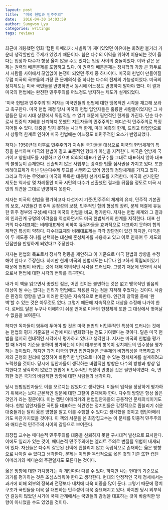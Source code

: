 ```yaml
---
layout: post
title:  "미국 헌법과 민주주의"
date:   2016-04-30 14:03:59
author: Sungwon Lyu
categories: writings
tags: reviews
---
```

최근에 개봉했던 영화 ‘캡틴 아메리카: 시빌워’가 재미있었던 이유에는 화려한 볼거리 가운데 생각할만한 주제가 있었기 때문이다. 힘은 다수의 이익을 위하여 이용되는 것이 옳다는 입장과 다수가 항상 옳지 않을 수도 있다는 입장 사이의 충돌이었다. 이와 같은 문제는 권력의 배분문제를 포함하고 있다. 이 권력의 배분문제는 정치학의 가장 큰 화두로서 사람들 사이에서 끊임없이 논쟁이 되었던 주제 중 하나이다. 미국의 헌법이 만들어질 무렵 미국의 국부들의 가장 큰 문제의식 중 하나는 다수의 전제의 가능성이었다. 미국의 정치제도는 미국 국민들을 반영하면서 동시에 어느정도 반영하지 말아야 했다. 이 결과 미국의 헌법에는 완전한 민주주의를 어느정도 방지하는 제도가 설계되었다.

 '미국 헌법과 민주주의'의 저자는 미국인들의 헌법에 대한 맹목적인 시각을 재고해 보라고 촉구한다. 미국 헌법 제정 당시 미국의 헌법 입안자들은 훌륭한 사람들이었지만 그 사람들은 당시 시대 상황에서 독립적일 수 없기 때문에 필연적인 한계를 가진다. 단순 다수로서 민중의 지배를 신뢰하지 못했던 지도자들의 민주주의는 매디슨적 민주주의로 특징지어질 수 있다. 대중을 믿지 못하는 시대적 한계, 미래 예측의 한계, 드리고 타협안으로서 상황적 한계로 인하여 미국 헌법에는 어느정도 비민주적인 요소가 반영되었다.

 저자는 1950년대 이후로 민주주의가 지속된 국가들을 대상으로 미국의 헌법체계의 특징을 분석하며 미국의 헌법이 결코 표준적인 형태가 아님을 지적한다. 미국은 연방제 국가이고 양원제도를 시행하고 있으며 의회의 대표가 인구수를 그대로 대표하지 않아 대표의 불평등이 존재한다. 선출되지 않은 사법부는 강력한 법률 심사권을 가지고 있다. 또한 비례대표제가 아닌 단순다수제 투표를 시행하고 있어 양당의 정당체계를 가지고 있다. 그리고 작가는 무엇보다 미국의 독특한 대통령 선거제도를 지적한다. 미국의 선거인단 제도는 역사상 몇 차례동안 미국 시민의 다수가 선출했던 결과를 뒤집을 정도로 미국 시민의 의견을 그대로 반영하지 못한다. 

 저자는 미국의 헌법을 평가하고자 다섯가지 기준(민주주의 체제의 유지, 민주적 기본권의 보호, 시민들간 민주적 공정성의 보장, 민주적인 합의 형성의 장려, 문제 해결에 유능한 민주 정부의 구성)에 따라 미국의 헌법을 비교, 평가한다. 저자는 헌법 체계와 그 결과의 인과관계 규명의 어려움을 역설하면서도 미국 헌법체계의 한계를 지적한다. 대표 선거의 다수대표제는 비례대표제에 비하여 유권자들을 효과적으로 대표하지 못하며 합의제적인 특성이 약하다. 다수대표제와 비례대표제는 각각 장단점이 있긴 하지만, 미국은 이 두 제도중 하나를 선택하는 대신에 혼성체계를 사용하고 있고 이로 인하여 두 제도의 단점만을 반영하게 되었다고 주장한다. 

 저자는 헌법의 목표로서 정치적 평등을 제안하고 이 기준으로 미국 헌법의 방향을 수정해야 한다고 주장한다. 하지만 현재 미국의 헌법제도는 너무나 완고하게 확립되어있기 때문에 헌법이 바뀌는 것에 대해 회의적인 시각을 드러낸다. 그렇기 때문에 변화의 시작으로서 헌법에 대한 시각의 변화를 촉구한다.

 내가 이 책을 읽으면서 좋았던 점은, 어떤 것이든 불변하는 것은 없고 맹목적인 믿음의 대상이 될 수는 없다는 진리가 헌법에도 적용된 다는 점을 지적해 주었다는 것이다. 사람은 환경의 영향을 받고 이러한 환경은 지속적으로 변화한다. 인간의 창작물 중에 ‘완벽’할 수 있는 것은 아무것도 없다. 그렇기 때문에 지속적으로 대상을 수정해 나가야 한다. 로버트 달은 누구나 이해하기 쉬운 언어로 미국의 헌정체계 또한 그 대상에서 벗어날 수 없음을 보여준다.

하지만 독자들이 염두에 두어야 할 것은 미국 헌법의 비민주적인 특성이 드러나는 것에는 헌법의 평가 기준또한 시간에 따라 변화했다는 점도 기여했다는 것이다. 달은 미국 헌법을 철저히 현대적인 시각에서 평가하고 있다고 생각한다. 저자는 미국의 헌법을 평가할 때 5가지 기준을 통하여 평가하는데 이의 대부분의 항목이 정치제도의 민주성을 평가하는 것이었다. 하지만 과거 미국의 헌법 입안자들은 군주제의 비합리성을 극복하고 견제와 균형의 원리에 입장하여 바람직한 방향으로 나아갈 수 있는 정치체계를 설계하려고 노력했을 것이다. 당시에 입안자들이 생각하는 바람직한 방향은 다수의 방향과 항상 일치한다고 생각하지 않았고 헌법에 비민주적인 특성이 반영된 것은 필연적이였다. 즉, 변화한 것은 국가의 바람직한 방향에 대한 사람들의 생각이다.

당시 헌법입안자들도 이를 모르지는 않았다고 생각한다. 이들의 업적을 정당하게 평가하기 위해서는 보다 근본적인 질문에 대한 고찰이 존재해야 한다. 다수의 방향은 항상 옳은것인가 라는 질문이다. 이는 캡틴 아메리카와 헌법입안자들의 공통적인 문제의식이기도 하다. 헌법 입안자들은 국민들 대표하는 식견있는 정치인들은 감정적으로 휩쓸리기 쉬운 대중들과는 달리 옳은 방향을 알고 이를 수행할 수 있다고 생각했을 것이고 캡틴아메리카도 마찬가지였을 것이다. 이 책의 서문을 쓴 최장집교수는 이 문제를 민중적 민주주의와 매디슨적 민주주의 사이의 갈등으로 보여준다.

최장집 교수는 매디슨적 민주주의를 대중을 신뢰하지 못한 구시대적 발상으로 묘사한다. 이에도 일리가 있는 것이, 매디슨적 민주주의에는 엘리트 주의로 변질될 위험이 내재되어 있다. 자신들은 다수의 잘못된 선택에 휩쓸리지 않고 독립적으로 존재하는 옳은 방향으로 나아갈 수 있다고 생각한다. 문제는 이러한 독립적으로 옳은 것의 기준 또한 캡틴 아메리카와 메디슨의 주관일지도 모른다는 것이다.

옳은 방향에 대한 가치평가는 각 개인마다 다를 수 있다. 하지만 나는 현대의 기준으로 과거를 평가하는 것은 조심스러워야 한다고 생각한다. 현대의 안정적인 국제 정세에서는 과거에 비해 외부의 정복과 전쟁보다 내치에 더욱 비중을 많이 둔다. 그렇기 때문에 정치구조가 국민들을 더욱 잘 대변하는 민주성이 더욱 중요해지고 있다. 하지만 당시 외부적인 갈등이 많았던 시기에 국제 관계에서는 국민들의 감정을 대표하는 것이 바람직한 방향이 아니었을 수도 있었을 것이다.
